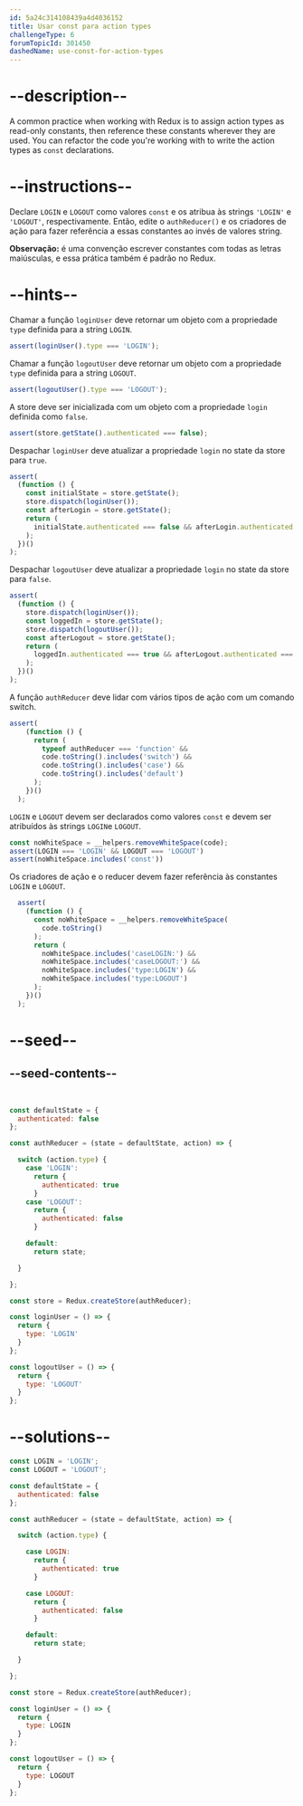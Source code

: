 ```yaml
---
id: 5a24c314108439a4d4036152
title: Usar const para action types
challengeType: 6
forumTopicId: 301450
dashedName: use-const-for-action-types
---
```


# --description--

A common practice when working with Redux is to assign action types as read-only constants, then reference these constants wherever they are used. You can refactor the code you're working with to write the action types as `const` declarations.

# --instructions--

Declare `LOGIN` e `LOGOUT` como valores `const` e os atribua às strings `'LOGIN'` e `'LOGOUT'`, respectivamente. Então, edite o `authReducer()` e os criadores de ação para fazer referência a essas constantes ao invés de valores string.

**Observação:** é uma convenção escrever constantes com todas as letras maiúsculas, e essa prática também é padrão no Redux.

# --hints--

Chamar a função `loginUser` deve retornar um objeto com a propriedade `type` definida para a string `LOGIN`.

```js
assert(loginUser().type === 'LOGIN');
```

Chamar a função `logoutUser` deve retornar um objeto com a propriedade `type` definida para a string `LOGOUT`.

```js
assert(logoutUser().type === 'LOGOUT');
```

A store deve ser inicializada com um objeto com a propriedade `login` definida como `false`.

```js
assert(store.getState().authenticated === false);
```

Despachar `loginUser` deve atualizar a propriedade `login` no state da store para `true`.

```js
assert(
  (function () {
    const initialState = store.getState();
    store.dispatch(loginUser());
    const afterLogin = store.getState();
    return (
      initialState.authenticated === false && afterLogin.authenticated === true
    );
  })()
);
```

Despachar `logoutUser` deve atualizar a propriedade `login` no state da store para `false`.

```js
assert(
  (function () {
    store.dispatch(loginUser());
    const loggedIn = store.getState();
    store.dispatch(logoutUser());
    const afterLogout = store.getState();
    return (
      loggedIn.authenticated === true && afterLogout.authenticated === false
    );
  })()
);
```

A função `authReducer` deve lidar com vários tipos de ação com um comando switch.

```js
assert(
    (function () {
      return (
        typeof authReducer === 'function' &&
        code.toString().includes('switch') &&
        code.toString().includes('case') &&
        code.toString().includes('default')
      );
    })()
  );
```

`LOGIN` e `LOGOUT` devem ser declarados como valores `const` e devem ser atribuídos às strings `LOGIN`e `LOGOUT`.

```js
const noWhiteSpace = __helpers.removeWhiteSpace(code);
assert(LOGIN === 'LOGIN' && LOGOUT === 'LOGOUT')
assert(noWhiteSpace.includes('const'))
```

Os criadores de ação e o reducer devem fazer referência às constantes `LOGIN` e `LOGOUT`.

```js
  assert(
    (function () {
      const noWhiteSpace = __helpers.removeWhiteSpace(
        code.toString()
      );
      return (
        noWhiteSpace.includes('caseLOGIN:') &&
        noWhiteSpace.includes('caseLOGOUT:') &&
        noWhiteSpace.includes('type:LOGIN') &&
        noWhiteSpace.includes('type:LOGOUT')
      );
    })()
  );
```

# --seed--

## --seed-contents--

```js


const defaultState = {
  authenticated: false
};

const authReducer = (state = defaultState, action) => {

  switch (action.type) {
    case 'LOGIN': 
      return {
        authenticated: true
      }
    case 'LOGOUT': 
      return {
        authenticated: false
      }

    default:
      return state;

  }

};

const store = Redux.createStore(authReducer);

const loginUser = () => {
  return {
    type: 'LOGIN'
  }
};

const logoutUser = () => {
  return {
    type: 'LOGOUT'
  }
};
```

# --solutions--

```js
const LOGIN = 'LOGIN';
const LOGOUT = 'LOGOUT';

const defaultState = {
  authenticated: false
};

const authReducer = (state = defaultState, action) => {

  switch (action.type) {

    case LOGIN:
      return {
        authenticated: true
      }

    case LOGOUT:
      return {
        authenticated: false
      }

    default:
      return state;

  }

};

const store = Redux.createStore(authReducer);

const loginUser = () => {
  return {
    type: LOGIN
  }
};

const logoutUser = () => {
  return {
    type: LOGOUT
  }
};
```
